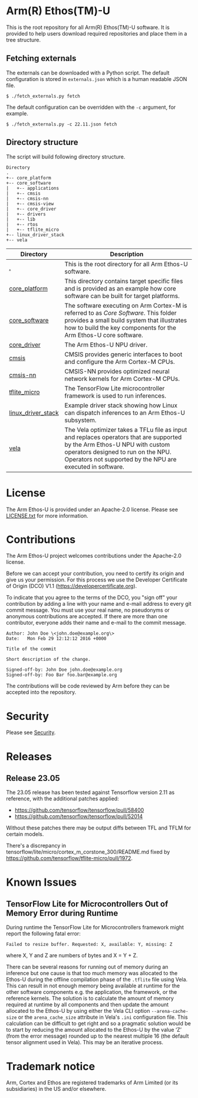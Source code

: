 # Arm(R) Ethos(TM)-U

This is the root repository for all Arm(R) Ethos(TM)-U software. It is provided
to help users download required repositories and place them in a tree structure.

## Fetching externals

The externals can be downloaded with a Python script. The default configuration
is stored in `externals.json` which is a human readable JSON file.

```
$ ./fetch_externals.py fetch
```

The default configuration can be overridden with the `-c` argument, for
example.

```
$ ./fetch_externals.py -c 22.11.json fetch
```

## Directory structure

The script will build following directory structure.

```
Directory
.
+-- core_platform
+-- core_software
|   +-- applications
|   +-- cmsis
|   +-- cmsis-nn
|   +-- cmsis-view
|   +-- core_driver
|   +-- drivers
|   +-- lib
|   +-- rtos
|   +-- tflite_micro
+-- linux_driver_stack
+-- vela
```

| Directory | Description |
--- | ---
| [.](https://git.mlplatform.org/ml/ethos-u/ethos-u.git) | This is the root directory for all Arm Ethos-U software. |
| [core_platform](https://git.mlplatform.org/ml/ethos-u/ethos-u-core-platform.git) | This directory contains target specific files and is provided as an example how core software can be built for target platforms. |
| [core_software](https://git.mlplatform.org/ml/ethos-u/ethos-u-core-software.git) | The software executing on Arm Cortex-M is referred to as _Core Software_. This folder provides a small build system that illustrates how to build the key components for the Arm Ethos-U core software. |
| [core_driver](https://git.mlplatform.org/ml/ethos-u/ethos-u-core-driver.git) | The Arm Ethos-U NPU driver. |
| [cmsis](https://github.com/ARM-software/CMSIS_5) | CMSIS provides generic interfaces to boot and configure the Arm Cortex-M CPUs. |
| [cmsis-nn](https://github.com/ARM-software/CMSIS-NN.git) | CMSIS-NN provides optimized neural network kernels for Arm Cortex-M CPUs. |
| [tflite_micro](https://github.com/tensorflow/tflite-micro) | The TensorFlow Lite microcontroller framework is used to run inferences. |
| [linux_driver_stack](https://git.mlplatform.org/ml/ethos-u/ethos-u-linux-driver-stack.git) | Example driver stack showing how Linux can dispatch inferences to an Arm Ethos-U subsystem. |
| [vela](https://git.mlplatform.org/ml/ethos-u/ethos-u-vela.git) | The Vela optimizer takes a TFLu file as input and replaces operators that are supported by the Arm Ethos-U NPU with custom operators designed to run on the NPU. Operators not supported by the NPU are executed in software. |

# License

The Arm Ethos-U is provided under an Apache-2.0 license. Please see
[LICENSE.txt](LICENSE.txt) for more information.

# Contributions

The Arm Ethos-U project welcomes contributions under the Apache-2.0 license.

Before we can accept your contribution, you need to certify its origin and give
us your permission. For this process we use the Developer Certificate of Origin
(DCO) V1.1 (https://developercertificate.org).

To indicate that you agree to the terms of the DCO, you "sign off" your
contribution by adding a line with your name and e-mail address to every git
commit message. You must use your real name, no pseudonyms or anonymous
contributions are accepted. If there are more than one contributor, everyone
adds their name and e-mail to the commit message.

```
Author: John Doe \<john.doe@example.org\>
Date:   Mon Feb 29 12:12:12 2016 +0000

Title of the commit

Short description of the change.

Signed-off-by: John Doe john.doe@example.org
Signed-off-by: Foo Bar foo.bar@example.org
```

The contributions will be code reviewed by Arm before they can be accepted into
the repository.

# Security

Please see [Security](SECURITY.md).

# Releases

## Release 23.05

The 23.05 release has been tested against Tensorflow version 2.11 as reference, with the additional patches applied:

* https://github.com/tensorflow/tensorflow/pull/58400
* https://github.com/tensorflow/tensorflow/pull/52014

Without these patches there may be output diffs between TFL and TFLM for certain models.

There's a discrepancy in tensorflow/lite/micro/cortex_m_corstone_300/README.md fixed by https://github.com/tensorflow/tflite-micro/pull/1972.

# Known Issues

## TensorFlow Lite for Microcontrollers Out of Memory Error during Runtime
During runtime the TensorFlow Lite for Microcontrollers framework might report
the following fatal error:

```Failed to resize buffer. Requested: X, available: Y, missing: Z```

where X, Y and Z are numbers of bytes and X = Y + Z.

There can be several reasons for running out of memory during an inference but
one cause is that too much memory was allocated to the Ethos-U during the
offline compilation phase of the `.tflite` file using Vela. This can result in
not enough memory being available at runtime for the other software components
e.g. the application, the framework, or the reference kernels. The solution is
to calculate the amount of memory required at runtime by all components and then
update the amount allocated to the Ethos-U by using either the Vela CLI option
`--arena-cache-size` or the `arena_cache_size` attribute in Vela's `.ini`
configuration file. This calculation can be difficult to get right and so a
pragmatic solution would be to start by reducing the amount allocated to the
Ethos-U by the value ‘Z’ (from the error message) rounded up to the nearest
multiple 16 (the default tensor alignment used in Vela). This may be an
iterative process.

# Trademark notice

Arm, Cortex and Ethos are registered trademarks of Arm Limited (or its
subsidiaries) in the US and/or elsewhere.

